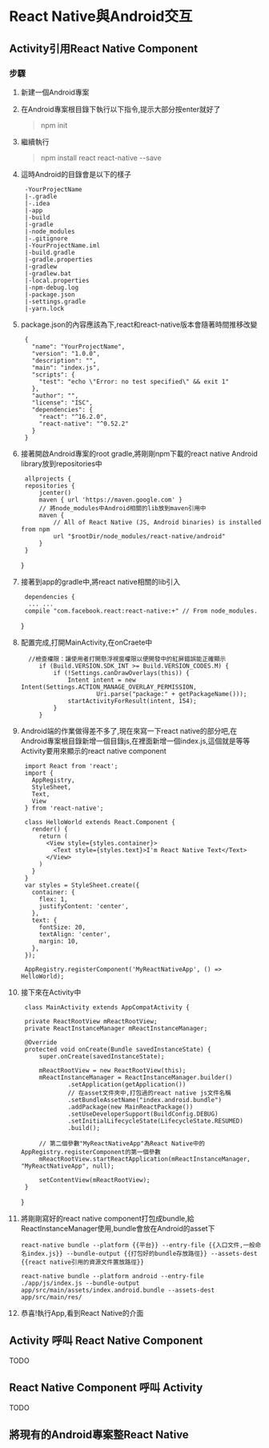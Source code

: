# React Native與Android交互


## Activity引用React Native Component

### 步驟
1.	新建一個Android專案
2. 在Android專案根目錄下執行以下指令,提示大部分按enter就好了
	
	> npm init
	
3. 繼續執行

	> npm install react react-native --save
	
4. 這時Android的目錄會是以下的樣子
	
		-YourProjectName
		|-.gradle
		|-.idea
		|-app
		|-build
		|-gradle
		|-node_modules
		|-.gitignore
		|-YourProjectName.iml
		|-build.gradle
		|-gradle.properties
		|-gradlew
		|-gradlew.bat
		|-local.properties
		|-npm-debug.log
		|-package.json
		|-settings.gradle
		|-yarn.lock

5. package.json的內容應該為下,react和react-native版本會隨著時間推移改變

		{
		  "name": "YourProjectName",
		  "version": "1.0.0",
		  "description": "",
		  "main": "index.js",
		  "scripts": {
		    "test": "echo \"Error: no test specified\" && exit 1"
		  },
		  "author": "",
		  "license": "ISC",
		  "dependencies": {
		    "react": "^16.2.0",
		    "react-native": "^0.52.2"
		  }
		}

6. 接著開啟Android專案的root gradle,將剛剛npm下載的react native
Android library放到repositories中

		allprojects {
	    repositories {
	        jcenter()
	        maven { url 'https://maven.google.com' }
	        // 將node_modules中Android相關的lib放到maven引用中
	        maven {
	            // All of React Native (JS, Android binaries) is installed from npm
	            url "$rootDir/node_modules/react-native/android"
	        }
	    }
	}
	
7. 接著到app的gradle中,將react native相關的lib引入

		dependencies {
		 ... ...
	   	compile "com.facebook.react:react-native:+" // From node_modules.
	}
	
8. 配置完成,打開MainActivity,在onCraete中
	
		 //檢查權限：讓使用者打開懸浮視窗權限以便開發中的紅屏錯誤能正確顯示
	        if (Build.VERSION.SDK_INT >= Build.VERSION_CODES.M) {
	            if (!Settings.canDrawOverlays(this)) {
	                Intent intent = new Intent(Settings.ACTION_MANAGE_OVERLAY_PERMISSION,
	                        Uri.parse("package:" + getPackageName()));
	                startActivityForResult(intent, 154);
	            }
	        }
	        
8. Android端的作業做得差不多了,現在來寫一下react native的部分吧,在Android專案根目錄新增一個目錄js,在裡面新增一個index.js,這個就是等等Activity要用來顯示的react native component

		import React from 'react';
		import {
		  AppRegistry,
		  StyleSheet,
		  Text,
		  View
		} from 'react-native';
		
		class HelloWorld extends React.Component {
		  render() {
		    return (
		      <View style={styles.container}>
		        <Text style={styles.text}>I'm React Native Text</Text>
		      </View>
		    )
		  }
		}
		var styles = StyleSheet.create({
		  container: {
		    flex: 1,
		    justifyContent: 'center',
		  },
		  text: {
		    fontSize: 20,
		    textAlign: 'center',
		    margin: 10,
		  },
		});
		
		AppRegistry.registerComponent('MyReactNativeApp', () => HelloWorld);
		
9. 接下來在Activity中

		class MainActivity extends AppCompatActivity {
	
	    private ReactRootView mReactRootView;
	    private ReactInstanceManager mReactInstanceManager;
	
	    @Override
	    protected void onCreate(Bundle savedInstanceState) {
	        super.onCreate(savedInstanceState);
	
	        mReactRootView = new ReactRootView(this);
	        mReactInstanceManager = ReactInstanceManager.builder()
	                .setApplication(getApplication())
	                // 在asset文件夾中,打包過的react native js文件名稱
	                .setBundleAssetName("index.android.bundle")
	                .addPackage(new MainReactPackage())
	                .setUseDeveloperSupport(BuildConfig.DEBUG)
	                .setInitialLifecycleState(LifecycleState.RESUMED)
	                .build();
	
	        // 第二個參數"MyReactNativeApp"為React Native中的AppRegistry.registerComponent的第一個參數
	        mReactRootView.startReactApplication(mReactInstanceManager, "MyReactNativeApp", null);
	
	        setContentView(mReactRootView);
	    }
	}
	
10. 將剛剛寫好的react native component打包成bundle,給ReactInstanceManager使用,bundle會放在Android的asset下

		react-native bundle --platform {{平台}} --entry-file {{入口文件,一般命名index.js}} --bundle-output {{打包好的bundle存放路徑}} --assets-dest {{react native引用的資源文件置放路徑}}
		
		react-native bundle --platform android --entry-file ./app/js/index.js --bundle-output app/src/main/assets/index.android.bundle --assets-dest app/src/main/res/

11.  恭喜!執行App,看到React Native的介面


## Activity 呼叫 React Native Component
TODO


## React Native Component 呼叫 Activity 
TODO

## 將現有的Android專案整React Native